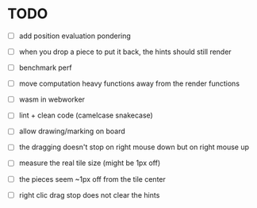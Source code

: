 # TODO

- [ ] add position evaluation pondering


- [ ] when you drop a piece to put it back, the hints should still render


- [ ] benchmark perf


- [ ] move computation heavy functions away from the render functions


- [ ] wasm in webworker


- [ ] lint + clean code (camelcase snakecase)


- [ ] allow drawing/marking on board


- [ ] the dragging doesn't stop on right mouse down but on right mouse up


- [ ] measure the real tile size (might be 1px off)


- [ ] the pieces seem ~1px off from the tile center


- [ ] right clic drag stop does not clear the hints
